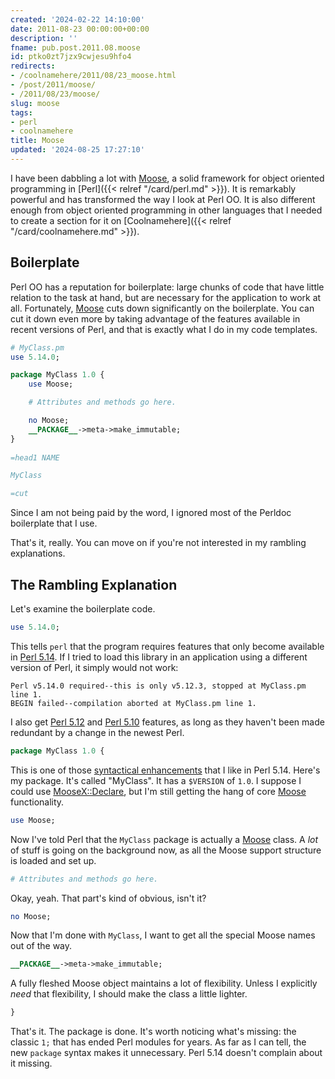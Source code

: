 ```yaml
---
created: '2024-02-22 14:10:00'
date: 2011-08-23 00:00:00+00:00
description: ''
fname: pub.post.2011.08.moose
id: ptko0zt7jzx9cwjesu9hfo4
redirects:
- /coolnamehere/2011/08/23_moose.html
- /post/2011/moose/
- /2011/08/23/moose/
slug: moose
tags:
- perl
- coolnamehere
title: Moose
updated: '2024-08-25 17:27:10'
---
```


[Moose]: https://metacpan.org/module/Moose

I have been dabbling a lot with [Moose][], a solid framework
for object oriented programming in [Perl]({{< relref "/card/perl.md" >}}). It is remarkably powerful
and has transformed the way I look at Perl OO. It is also different
enough from object oriented programming in other languages that I needed
to create a section for it on [Coolnamehere]({{< relref "/card/coolnamehere.md" >}}).
<!--more-->

## Boilerplate

Perl OO has a reputation for boilerplate: large chunks of code that
have little relation to the task at hand, but are necessary for the
application to work at all. Fortunately, [Moose][] cuts down
significantly on the boilerplate. You can cut it down even more by taking
advantage of the features available in recent versions of Perl, and
that is exactly what I do in my code templates.

``` perl
# MyClass.pm
use 5.14.0;

package MyClass 1.0 {
    use Moose;

    # Attributes and methods go here.

    no Moose;
    __PACKAGE__->meta->make_immutable;
}
    
=head1 NAME

MyClass

=cut
```

Since I am not being paid by the word, I ignored most of the Perldoc
boilerplate that I use.

That's it, really. You can move on if you're not interested in my rambling
explanations.

## The Rambling Explanation

Let's examine the boilerplate code.

[Perl 5.10]: http://perldoc.perl.org/perl5100delta.html
[Perl 5.12]: http://perldoc.perl.org/perl5120delta.html
[Perl 5.14]: http://perldoc.perl.org/perl5140delta.html
[syntactical enhancements]: http://perldoc.perl.org/perl5140delta.html#Syntactical-Enhancements

``` perl
use 5.14.0;
```

This tells `perl` that the program requires features that only become
available in [Perl 5.14][]. If I tried to load this library in an
application using a different version of Perl, it simply would not work:

```plaintext
Perl v5.14.0 required--this is only v5.12.3, stopped at MyClass.pm line 1.
BEGIN failed--compilation aborted at MyClass.pm line 1.
```

I also get [Perl 5.12][] and [Perl 5.10][] features, as long as they
haven't been made redundant by a change in the newest Perl.

``` perl
package MyClass 1.0 {
```

[MooseX::Declare]: https://metacpan.org/module/MooseX::Declare

This is one of those [syntactical enhancements][] that I like in Perl 5.14.
Here's my package. It's called "MyClass". It has a `$VERSION` of `1.0`.
I suppose I could use [MooseX::Declare][], but I'm still getting the
hang of core [Moose][] functionality.

``` perl
use Moose;
```

Now I've told Perl that the `MyClass` package is actually a [Moose][] class.
A _lot_ of stuff is going on the background now, as all the Moose support
structure is loaded and set up.

``` perl
# Attributes and methods go here.
```

Okay, yeah. That part's kind of obvious, isn't it?

``` perl
no Moose;
```

Now that I'm done with `MyClass`, I want to get all the special Moose names
out of the way.

``` perl
__PACKAGE__->meta->make_immutable;
```

A fully fleshed Moose object maintains a lot of flexibility. Unless I explicitly
_need_ that flexibility, I should make the class a little lighter.

``` perl
}
```

That's it. The package is done. It's worth noticing what's missing: the classic `1;`
that has ended Perl modules for years. As far as I can tell, the new `package` syntax
makes it unnecessary. Perl 5.14 doesn't complain about it missing.